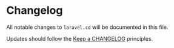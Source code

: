 # Changelog

All notable changes to `laravel.cd` will be documented in this file.

Updates should follow the [Keep a CHANGELOG](http://keepachangelog.com/) principles.
